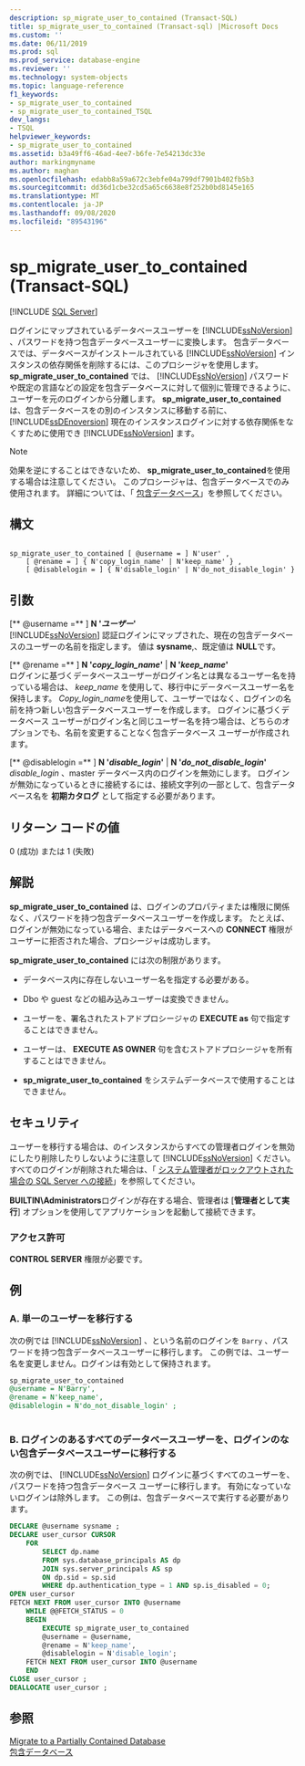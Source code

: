 ```yaml
---
description: sp_migrate_user_to_contained (Transact-SQL)
title: sp_migrate_user_to_contained (Transact-sql) |Microsoft Docs
ms.custom: ''
ms.date: 06/11/2019
ms.prod: sql
ms.prod_service: database-engine
ms.reviewer: ''
ms.technology: system-objects
ms.topic: language-reference
f1_keywords:
- sp_migrate_user_to_contained
- sp_migrate_user_to_contained_TSQL
dev_langs:
- TSQL
helpviewer_keywords:
- sp_migrate_user_to_contained
ms.assetid: b3a49ff6-46ad-4ee7-b6fe-7e54213dc33e
author: markingmyname
ms.author: maghan
ms.openlocfilehash: edabb8a59a672c3ebfe04a799df7901b402fb5b3
ms.sourcegitcommit: dd36d1cbe32cd5a65c6638e8f252b0bd8145e165
ms.translationtype: MT
ms.contentlocale: ja-JP
ms.lasthandoff: 09/08/2020
ms.locfileid: "89543196"
---
```

# <a name="sp_migrate_user_to_contained-transact-sql"></a>sp_migrate_user_to_contained (Transact-SQL)
[!INCLUDE [SQL Server](../../includes/applies-to-version/sqlserver.md)]

  ログインにマップされているデータベースユーザーを [!INCLUDE[ssNoVersion](../../includes/ssnoversion-md.md)] 、パスワードを持つ包含データベースユーザーに変換します。 包含データベースでは、データベースがインストールされている [!INCLUDE[ssNoVersion](../../includes/ssnoversion-md.md)] インスタンスの依存関係を削除するには、このプロシージャを使用します。 **sp_migrate_user_to_contained** では、 [!INCLUDE[ssNoVersion](../../includes/ssnoversion-md.md)] パスワードや既定の言語などの設定を包含データベースに対して個別に管理できるように、ユーザーを元のログインから分離します。 **sp_migrate_user_to_contained** は、包含データベースをの別のインスタンスに移動する前に、 [!INCLUDE[ssDEnoversion](../../includes/ssdenoversion-md.md)] 現在のインスタンスログインに対する依存関係をなくすために使用でき [!INCLUDE[ssNoVersion](../../includes/ssnoversion-md.md)] ます。  
  
> [!NOTE]
> 効果を逆にすることはできないため、 **sp_migrate_user_to_contained**を使用する場合は注意してください。 このプロシージャは、包含データベースでのみ使用されます。 詳細については、「 [包含データベース](../../relational-databases/databases/contained-databases.md)」を参照してください。  
  
## <a name="syntax"></a>構文  
  
```  
  
sp_migrate_user_to_contained [ @username = ] N'user' ,   
    [ @rename = ] { N'copy_login_name' | N'keep_name' } ,   
    [ @disablelogin = ] { N'disable_login' | N'do_not_disable_login' }   
```  
  
## <a name="arguments"></a>引数  
 [** @username =** ] **N '***ユーザー***'**  
 [!INCLUDE[ssNoVersion](../../includes/ssnoversion-md.md)] 認証ログインにマップされた、現在の包含データベースのユーザーの名前を指定します。 値は **sysname**,、既定値は **NULL**です。  
  
 [** @rename =** ] **N '***copy_login_name***'**  | **N '***keep_name***'**  
 ログインに基づくデータベースユーザーがログイン名とは異なるユーザー名を持っている場合は、 *keep_name* を使用して、移行中にデータベースユーザー名を保持します。 *Copy_login_name*を使用して、ユーザーではなく、ログインの名前を持つ新しい包含データベースユーザーを作成します。 ログインに基づくデータベース ユーザーがログイン名と同じユーザー名を持つ場合は、どちらのオプションでも、名前を変更することなく包含データベース ユーザーが作成されます。  
  
 [** @disablelogin =** ] **N '***disable_login***'**  | **N '***do_not_disable_login***'**  
 *disable_login* 、master データベース内のログインを無効にします。 ログインが無効になっているときに接続するには、接続文字列の一部として、包含データベース名を **初期カタログ** として指定する必要があります。  
  
## <a name="return-code-values"></a>リターン コードの値  
 0 (成功) または 1 (失敗)  
  
## <a name="remarks"></a>解説  
 **sp_migrate_user_to_contained** は、ログインのプロパティまたは権限に関係なく、パスワードを持つ包含データベースユーザーを作成します。 たとえば、ログインが無効になっている場合、またはデータベースへの **CONNECT** 権限がユーザーに拒否された場合、プロシージャは成功します。  
  
 **sp_migrate_user_to_contained** には次の制限があります。  
  
-   データベース内に存在しないユーザー名を指定する必要がある。  
  
-   Dbo や guest などの組み込みユーザーは変換できません。  
  
-   ユーザーを、署名されたストアドプロシージャの **EXECUTE as** 句で指定することはできません。  
  
-   ユーザーは、 **EXECUTE AS OWNER** 句を含むストアドプロシージャを所有することはできません。  
  
-   **sp_migrate_user_to_contained** をシステムデータベースで使用することはできません。  
  
## <a name="security"></a>セキュリティ  
 ユーザーを移行する場合は、のインスタンスからすべての管理者ログインを無効にしたり削除したりしないように注意して [!INCLUDE[ssNoVersion](../../includes/ssnoversion-md.md)] ください。 すべてのログインが削除された場合は、「 [システム管理者がロックアウトされた場合の SQL Server への接続](../../database-engine/configure-windows/connect-to-sql-server-when-system-administrators-are-locked-out.md)」を参照してください。  
  
 **BUILTIN\Administrators**ログインが存在する場合、管理者は [**管理者として実行**] オプションを使用してアプリケーションを起動して接続できます。  
  
### <a name="permissions"></a>アクセス許可  
 **CONTROL SERVER** 権限が必要です。  
  
## <a name="examples"></a>例  
  
### <a name="a-migrating-a-single-user"></a>A. 単一のユーザーを移行する  
 次の例では [!INCLUDE[ssNoVersion](../../includes/ssnoversion-md.md)] 、という名前のログインを `Barry` 、パスワードを持つ包含データベースユーザーに移行します。 この例では、ユーザー名を変更しません。ログインは有効として保持されます。  
  
```sql  
sp_migrate_user_to_contained   
@username = N'Barry',  
@rename = N'keep_name',  
@disablelogin = N'do_not_disable_login' ;  
  
```  
  
### <a name="b-migrating-all-database-users-with-logins-to-contained-database-users-without-logins"></a>B. ログインのあるすべてのデータベースユーザーを、ログインのない包含データベースユーザーに移行する  
 次の例では、 [!INCLUDE[ssNoVersion](../../includes/ssnoversion-md.md)] ログインに基づくすべてのユーザーを、パスワードを持つ包含データベース ユーザーに移行します。 有効になっていないログインは除外します。 この例は、包含データベースで実行する必要があります。  
  
```sql  
DECLARE @username sysname ;  
DECLARE user_cursor CURSOR  
    FOR   
        SELECT dp.name   
        FROM sys.database_principals AS dp  
        JOIN sys.server_principals AS sp   
        ON dp.sid = sp.sid  
        WHERE dp.authentication_type = 1 AND sp.is_disabled = 0;  
OPEN user_cursor  
FETCH NEXT FROM user_cursor INTO @username  
    WHILE @@FETCH_STATUS = 0  
    BEGIN  
        EXECUTE sp_migrate_user_to_contained   
        @username = @username,  
        @rename = N'keep_name',  
        @disablelogin = N'disable_login';  
    FETCH NEXT FROM user_cursor INTO @username  
    END  
CLOSE user_cursor ;  
DEALLOCATE user_cursor ;  
```  
  
## <a name="see-also"></a>参照  
 [Migrate to a Partially Contained Database](../../relational-databases/databases/migrate-to-a-partially-contained-database.md)   
 [包含データベース](../../relational-databases/databases/contained-databases.md)  
  
  
